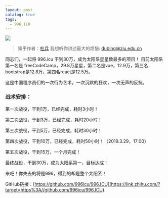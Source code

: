 ```yaml
---
layout: post
catalog: true
tags:
  - 996.ICU
---
```


![](https://upload-images.jianshu.io/upload_images/6943526-4fe4925a5dde781b.jpg?imageMogr2/auto-orient/strip%7CimageView2/2/w/1240)
>知乎作者：[杜兵](https://www.zhihu.com/people/dubing89)
>我想听你讲述最大的烦恼: dubing@zju.edu.cn

同志们，一起将 996.icu 干到30万，成为太阳系星星数最多的项目！
目前太阳系第一名是 freeCodeCamp，29.8万星星，第二名是vue，12.9万，第三名bootstrap是12.8万，第四名react是12.5万。

这是中国程序员们的一次行为艺术，一次沉默的狂欢，一次无声的反抗。

###  **战术安排**：

第一次战役，干到1万，已经完成，耗时3小时！

第二次战役，干到3万，已经完成，耗时20小时！

第三次战役，干到5万，已经完成，耗时30小时！

第四次战役，干到10万，已经完成，耗时50小时！（2019.3.29，17:00）

第五次战役，干到15万，一个月完成！

最终战役，干到30万，成为太阳系第一，目标达成！

来吧！你失去的将是996，得到的却是整个太阳系！

GitHub链接：[https://github.com/996icu/996.ICU](https://link.zhihu.com/?target=https%3A//github.com/996icu/996.ICU)

